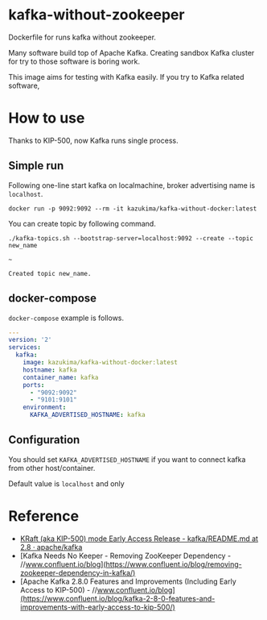 kafka-without-zookeeper
====

Dockerfile for runs kafka without zookeeper.

Many software build top of Apache Kafka. Creating sandbox Kafka cluster for try to those software is boring work.

This image aims for testing with Kafka easily. If you try to Kafka related software, 


How to use
====

Thanks to KIP-500, now Kafka runs single process.

Simple run
---

Following one-line start kafka on localmachine, broker advertising name is `localhost`.

```
docker run -p 9092:9092 --rm -it kazukima/kafka-without-docker:latest
```

You can create topic by following command.

```
./kafka-topics.sh --bootstrap-server=localhost:9092 --create --topic new_name

~

Created topic new_name.
```

docker-compose
---


`docker-compose` example is follows. 

```yaml
---
version: '2'
services:
  kafka:
    image: kazukima/kafka-without-docker:latest
    hostname: kafka
    container_name: kafka
    ports:
      - "9092:9092"
      - "9101:9101"
    environment:
      KAFKA_ADVERTISED_HOSTNAME: kafka

```

Configuration
----
You should set `KAFKA_ADVERTISED_HOSTNAME` if you want to connect kafka from other host/container.

Default value is `localhost` and only 

Reference
====
* [KRaft (aka KIP-500) mode Early Access Release - kafka/README.md at 2.8 · apache/kafka](https://github.com/apache/kafka/blob/2.8/config/kraft/README.md)
* [Kafka Needs No Keeper - Removing ZooKeeper Dependency - //www.confluent.io/blog](https://www.confluent.io/blog/removing-zookeeper-dependency-in-kafka/)
* [Apache Kafka 2.8.0 Features and Improvements (Including Early Access to KIP-500) - //www.confluent.io/blog](https://www.confluent.io/blog/kafka-2-8-0-features-and-improvements-with-early-access-to-kip-500/)